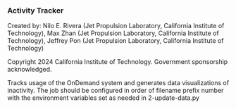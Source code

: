 ### Activity Tracker

Created by: Nilo E. Rivera (Jet Propulsion Laboratory, California Institute of Technology), Max Zhan (Jet Propulsion Laboratory, California Institute of Technology), Jeffrey Pon (Jet Propulsion Laboratory, California Institute of Technology)

Copyright 2024 California Institute of Technology. Government sponsorship acknowledged.

Tracks usage of the OnDemand system and generates data visualizations of inactivity. The job should be configured in order of filename prefix number with the environment variables set as needed in 2-update-data.py

